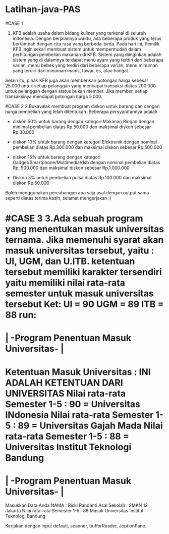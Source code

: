 # Latihan-java-PAS

#CASE 1
1. KFB adalah usaha dalam bidang kuliner yang terkenal di seluruh indonesia. Dengan berjalannya waktu, ada beberapa produk yang terus bertambah dengan cita rasa yang berbeda-beda. Pada hari ini, Pemilik KFB ingin sekali membuat sistem untuk mempermudah dalam perhitungan pembelian makanan di KFB. Sistem yang diinginkan adalah sistem yang di dalamnya terdapat menu ayam yang terdiri dari beberapa varian, menu bebek yang terdiri dari beberapa varian, menu minuman yang terdiri dari minuman manis, tawar, es, atau hangat.

Selain itu, pihak KFB juga akan memberikan potongan harga sebesar 25.000 untuk setiap pelanggan yang mencapai transaksi diatas 200.000 untuk pelanggan dengan status bukan member. Jika member, setiap transaksinya mendapat potongan harga 5.000.

#CASE 2
2.Bukavalak membuat program diskon untuk barang dan dengan harga pembelian yang telah ditentukan. Beberapa persyaratannya adalah

- diskon 50% untuk barang dengan kategori Makanan Ringan dengan minimal pembelian diatas Rp.50.000 dan maksimal diskon sebesar Rp.30.000

- diskon 10% untuk barang dengan kategori Elektronik dengan nominal pembelian diatas Rp.300.000 dan maksimal diskon sebesar Rp.500.000

- diskon 15% untuk barang dengan kategori Gadget/Smartphone/Multimedia/dsb dengan nominal pembelian diatas Rp. 500.000 dan maksimal diskon sebesar Rp.1.000.000

- Diskon 5% untuk pembelian pulsa diatas Rp.100.000 dan maksimal diskon Rp.50.000

Boleh menggunakan percabangan apa saja asal dengan output sama seperti diatas
terima kasih, selamat mengerjakan :)

#CASE 3 
3.Ada sebuah program yang menentukan masuk universitas ternama. Jika memenuhi syarat akan masuk universitas tersebut, yaitu : UI, UGM, dan U.ITB. ketentuan tersebut memiliki karakter tersendiri yaitu memiliki nilai rata-rata semester untuk masuk universitas tersebut 
Ket: 
UI = 90
UGM = 89
ITB = 88
run:
==========================================================================
| -Program Penentuan Masuk Universitas- |
==========================================================================
Ketentuan Masuk Universitas : 
INI ADALAH KETENTUAN DARI UNIVERSITAS
Nilai rata-rata Semester 1-5 : 90 = Universitas INdonesia
Nilai rata-rata Semester 1-5 : 89 = Universitas Gajah Mada
Nilai rata-rata Semester 1-5 : 88 = Universitas Institut Teknologi Bandung
==========================================================================
| -Program Penentuan Masuk Universitas- |
==========================================================================
Masukkan Data Anda 
NAMA : Riski Randanti 
Asal Sekolah : SMKN 12 Jakarta
Nilai rata-rata Semester 1-5 : 88
Masuk Universitas Institut Teknologi Bandung

Kerjakan dengan input default, scanner, bufferReader, JoptionPane.
